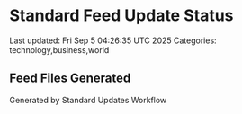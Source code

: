 # Standard Feed Update Status
Last updated: Fri Sep  5 04:26:35 UTC 2025
Categories: technology,business,world

## Feed Files Generated

Generated by Standard Updates Workflow
